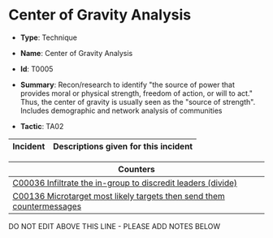 # Center of Gravity Analysis

* **Type**: Technique

* **Name**: Center of Gravity Analysis

* **Id**: T0005

* **Summary**: Recon/research to identify "the source of power that provides moral or physical strength, freedom of action, or will to act." Thus, the center of gravity is usually seen as the "source of strength". Includes demographic and network analysis of communities

* **Tactic**: TA02


| Incident | Descriptions given for this incident |
| -------- | -------------------- |



| Counters |
| -------- |
| [C00036 Infiltrate the in-group to discredit leaders (divide)](../counters/C00036.md) |
| [C00136 Microtarget most likely targets then send them countermessages](../counters/C00136.md) |
DO NOT EDIT ABOVE THIS LINE - PLEASE ADD NOTES BELOW